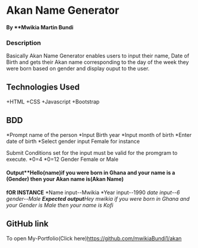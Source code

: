 
# Akan Name Generator
#### By **Mwikia Martin Bundi
### Description
Basically Akan Name Generator enables users to input their name, Date of Birth and gets their Akan name corresponding to the day of the week they were born based on gender and display ouput to the user.

## Technologies Used
+HTML
+CSS
+Javascript
+Bootstrap

## BDD
*Prompt name of the person
*Input Birth year
*Input month of birth
*Enter date of birth
*Select gender
   input Female for instance

   Submit
   Conditions set for the input must be valid for the promgram to execute.
   *0<Year>=4
   *0<Month>=12
   Gender Female or Male

   #### Output**Hello(name)if you were born in Ghana and your name is a (Gender) then your Akan name is(Akan Name) 

   **fOR INSTANCE**
   *Name input--Mwikia
   *Year input--1990
   *date input--6
   *gender--Male
   **Expected output**Hey mwikia if you were born in Ghana and your Gender is Male then your name is Kofi**

   ## GitHub link
   To open My-Portfolio(Click here)https://github.com/mwikiaBundi1/akan



